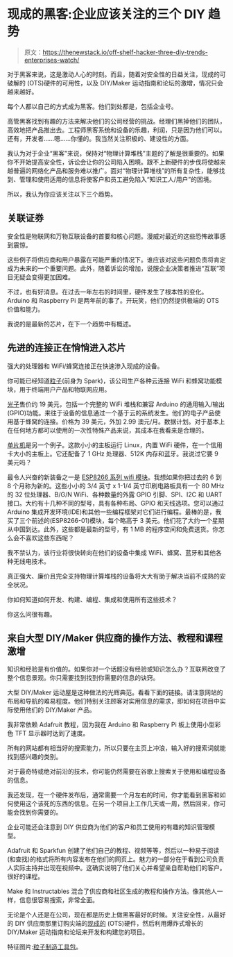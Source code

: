 # 现成的黑客:企业应该关注的三个 DIY 趋势

> 原文：<https://thenewstack.io/off-shelf-hacker-three-diy-trends-enterprises-watch/>

对于黑客来说，这是激动人心的时刻。而且，随着对安全性的日益关注，现成的可破解的 (OTS)硬件的可用性，以及 DIY/Maker 运动指南和论坛的激增，情况只会越来越好。

每个人都以自己的方式成为黑客。他们到处都是，包括企业号。

高管黑客找到有趣的方法来解决他们的公司经营的挑战。经理们黑掉他们的团队，高效地把产品推出去。工程师黑客系统和设备的乐趣，利润，只是因为他们可以。还有，开发者……嗯……你懂的。我当然关注积极的、建设性的方面。

我认为对于企业“黑客”来说，保持对“物理计算堆栈”主题的了解是很重要的。如果你不开始提高安全性，诉讼会让你的公司陷入困境。跟不上新硬件的步伐将使越来越普遍的网络化产品和服务难以推广。面对“物理计算堆栈”的所有复杂性，能够找到、管理和使用适用的信息将使客户和员工避免陷入“知识工人/用户”的困境。

所以，我认为你应该关注以下三个趋势。

## 关联证券

安全性是物联网和万物互联设备的首要和核心问题。漫威对最近的这些恐怖故事感到震惊。

这些例子将供应商和用户暴露在可能严重的情况下。谁应该对这些问题负责将肯定成为未来的一个重要问题。此外，随着诉讼的增加，说服企业决策者推进“互联”项目无疑会变得更加困难。

不过，也有好消息。在过去一年左右的时间里，硬件发生了根本性的变化。Arduino 和 Raspberry Pi 是两年前的事了。开玩笑，他们仍然提供极端的 OTS 价值和能力。

我说的是最新的芯片，在下一个趋势中有概述。

## 先进的连接正在悄悄进入芯片

强大的处理器和 WiFi/蜂窝连接正在快速渗入现成的设备。

你可能已经知道[粒子](https://www.particle.io/)(前身为 Spark)，该公司生产各种云连接 WiFi 和蜂窝功能模块，用于终端用户产品和物联网应用。

[光子](https://store.particle.io/)售价约 19 美元，包括一个完整的 WiFi 堆栈和兼容 Arduino 的通用输入/输出(GPIO)功能。来往于设备的信息通过一个基于云的系统发生。他们的电子产品使用基于蜂窝的连接。价格为 39 美元，外加 2.99 澳元/月。数据计划。对于基本上在任何地方都可以使用的一次性特殊产品来说，其成本在我看来是合理的。

[单片机](http://getchip.com/pages/chip)是另一个例子。这款小小的主板运行 Linux，内置 WiFi 硬件，在一个信用卡大小的主板上。它还配备了 1 GHz 处理器、512K 内存和蓝牙。我说过它要 9 美元吗？

最令人兴奋的新装备之一是 [ESP8266 系列 wifi 模块](https://en.wikipedia.org/wiki/ESP8266)。我想如果你把过去的 6 到 8 个月称为新的。这些小小的 3/4 英寸 x 1-1/4 英寸印刷电路板具有一个 80 MHz 的 32 位处理器、B/G/N WiFi、各种数量的外露 GPIO 引脚、SPI、I2C 和 UART 接口。大约有十几种不同的型号，具有各种布局、GPIO 和天线选项。您可以通过 Arduino 集成开发环境(IDE)和其他一些编程框架对它们进行编程。最棒的是，我买了三个前述的(ESP8266-01)模块，每个略高于 3 美元。他们花了大约一个星期从中国到达。此外，这些都是最新的型号，有 1 MB 的程序空间和免费送货。你怎么会不喜欢这些东西呢？

我不禁认为，该行业将很快转向在他们的设备中集成 WiFi、蜂窝、蓝牙和其他各种无线电技术。

真正强大、廉价且完全支持物理计算堆栈的设备将大大有助于解决当前不成熟的安全状况。

你如何知道如何开发、构建、编程、集成和使用所有这些技术？

你这么问很有趣。

## 来自大型 DIY/Maker 供应商的操作方法、教程和课程激增

知识和经验是有价值的。如果你对一个话题没有经验或知识怎么办？互联网改变了整个信息景观。你只需要找到找到你需要的信息的诀窍。

大型 DIY/Maker 运动屋是这种做法的光辉典范。看看下面的链接。请注意网站的布局和导航的难易程度。他们特别关注顾客对实用信息的需求，即如何在项目中实际使用他们的 DIY/Maker 产品。

我非常依赖 Adafruit 教程，因为我在 Arduino 和 Raspberry Pi 板上使用小型彩色 TFT 显示器时达到了速度。

所有的网站都有相当好的搜索能力，所以只要在主页上冲浪，输入好的搜索词就能找到感兴趣的类别。

对于最奇特或绝对前沿的技术，你可能仍然需要在谷歌上搜索关于使用和编程设备的信息。

我还发现，在一个硬件发布后，通常需要一个月左右的时间，你才能看到黑客和如何使用这个该死的东西的信息。在另一个项目上工作几天或一周，然后回来，你可能会找到你需要的。

企业可能还会注意到 DIY 供应商为他们的客户和员工使用的有趣的知识管理模型。

Adafruit 和 Sparkfun 创建了他们自己的教程、视频等等，然后以一种易于阅读(和查找)的格式将所有内容发布在他们的网页上。魅力的一部分在于看到公司负责人实际主持并出现在视频中。这确实说明了他们关心并希望亲自帮助他们的客户。很好的课程。

Make 和 Instructables 混合了供应商和社区生成的教程和操作方法。像其他人一样，信息很容易搜索，非常全面。

无论是个人还是在公司，现在都是历史上做黑客最好的时候。关注安全性，从最好的 DIY 供应商那里订购尖端的[现成的](/tag/off-the-shelf-hacker/) (OTS)硬件，然后利用爆炸式增长的 DIY/Maker 运动指南和论坛来开发和构建您的项目。

特征图片:[粒子制造工具包](https://store.particle.io/?utm_source=homesite&utm_medium=Nav&utm_campaign=TopMenu)。

<svg xmlns:xlink="http://www.w3.org/1999/xlink" viewBox="0 0 68 31" version="1.1"><title>Group</title> <desc>Created with Sketch.</desc></svg>